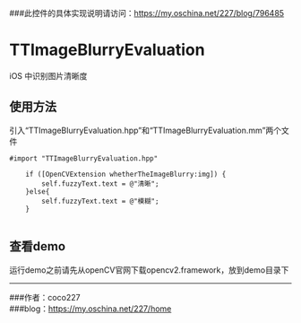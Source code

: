###此控件的具体实现说明请访问：https://my.oschina.net/227/blog/796485

# TTImageBlurryEvaluation
iOS 中识别图片清晰度   
   
## 使用方法
引入“TTImageBlurryEvaluation.hpp”和“TTImageBlurryEvaluation.mm”两个文件

```objc
#import "TTImageBlurryEvaluation.hpp"

    if ([OpenCVExtension whetherTheImageBlurry:img]) {
        self.fuzzyText.text = @"清晰";
    }else{
        self.fuzzyText.text = @"模糊";
    }
    
```

## 查看demo
运行demo之前请先从openCV官网下载opencv2.framework，放到demo目录下
   
-----  

###作者：coco227   
###blog：https://my.oschina.net/227/home  
